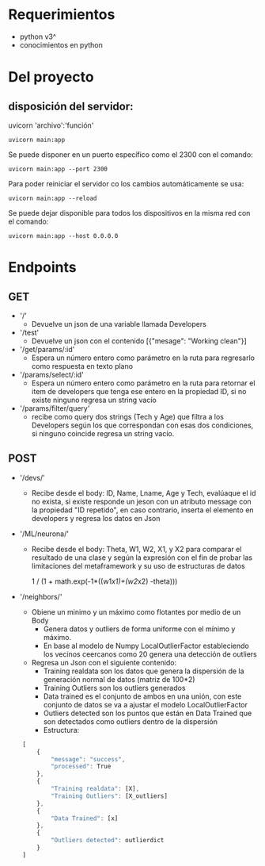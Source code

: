 # Requerimientos

- python v3^
- conocimientos en python

# Del proyecto
## disposición del servidor:

uvicorn 'archivo':'función'

    uvicorn main:app

Se puede disponer en un puerto específico como el 2300 con el comando:

    uvicorn main:app --port 2300

Para poder reiniciar el servidor co los cambios automáticamente se usa:

    uvicorn main:app --reload

Se puede dejar disponible para todos los dispositivos en la misma red con el comando:

    uvicorn main:app --host 0.0.0.0

# Endpoints

## GET

- '/' 
    - Devuelve un json de una variable llamada Developers
- '/test'
    - Devuelve un json con el contenido 
        [{"mesage": "Working clean"}]
- '/get/params/:id'
    - Espera un número entero como parámetro en la ruta para regresarlo como respuesta en texto plano
- '/params/select/:id'
    - Espera un número entero como parámetro en la ruta para retornar el item de developers que tenga ese entero en la propiedad ID, si no existe ninguno regresa un string vacío
- '/params/filter/query'
    - recibe como query dos strings (Tech y Age) que filtra a los Developers según los que correspondan con esas dos condiciones, si ninguno coincide regresa un string vacío.

## POST

- '/devs/'
    - Recibe desde el body: ID, Name, Lname, Age y Tech, evalúaque el id no exista, si existe responde un jeson con un atributo message con la propiedad "ID repetido", en caso contrario, inserta el elemento en developers y regresa los datos en Json
- '/ML/neurona/'
    - Recibe desde el body: Theta, W1, W2, X1, y X2 para comparar el resultado de una clase y según la expresión con el fin de probar las limitaciones del metaframework y su uso de estructuras de datos
    
        1 / (1 + math.exp(-1*((w1*x1)+(w2*x2) -theta)))
    
- '/neighbors/'
    - Obiene un minimo y un máximo como flotantes por medio de un Body 
        - Genera datos y outliers de forma uniforme con el mínimo y máximo.
        - En base al modelo de Numpy LocalOutlierFactor estableciendo los vecinos ceercanos como 20 genera una detección de outliers
    - Regresa un Json con el siguiente contenido:
        - Training realdata son los datos que genera la dispersión de la generación normal de datos (matriz de 100*2)
        - Training Outliers son los outliers generados
        - Data trained es el conjunto de ambos en una unión, con este conjunto de datos se va a ajustar el modelo LocalOutlierFactor
        - Outliers detected son los puntos que están en Data Trained que son detectados como outliers dentro de la dispersión 
        - Estructura:
``` Javascript
    [
        {
            "message": "success",
            "processed": True
        },
        {
            "Training realdata": [X],
            "Training Outliers": [X_outliers]
        },
        {
            "Data Trained": [x]
        },
        {
            "Outliers detected": outlierdict
        }
    ]
```